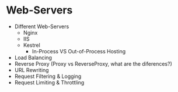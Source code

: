 # Web-Servers

* Different Web-Servers
	* Nginx
	* IIS
	* Kestrel
		* In-Process VS Out-of-Process Hosting
* Load Balancing
* Reverse Proxy (Proxy vs ReverseProxy, what are the diferences?)
* URL Rewriting
* Request Filtering & Logging
* Request Limiting & Throttling
